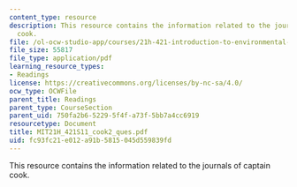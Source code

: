 ```yaml
---
content_type: resource
description: This resource contains the information related to the journals of captain
  cook.
file: /ol-ocw-studio-app/courses/21h-421-introduction-to-environmental-history-spring-2011/fc93fc21e012a91b5815045d559839fd_MIT21H_421S11_cook2_ques.pdf
file_size: 55817
file_type: application/pdf
learning_resource_types:
- Readings
license: https://creativecommons.org/licenses/by-nc-sa/4.0/
ocw_type: OCWFile
parent_title: Readings
parent_type: CourseSection
parent_uid: 750fa2b6-5229-5f4f-a73f-5bb7a4cc6919
resourcetype: Document
title: MIT21H_421S11_cook2_ques.pdf
uid: fc93fc21-e012-a91b-5815-045d559839fd
---
```

This resource contains the information related to the journals of captain cook.